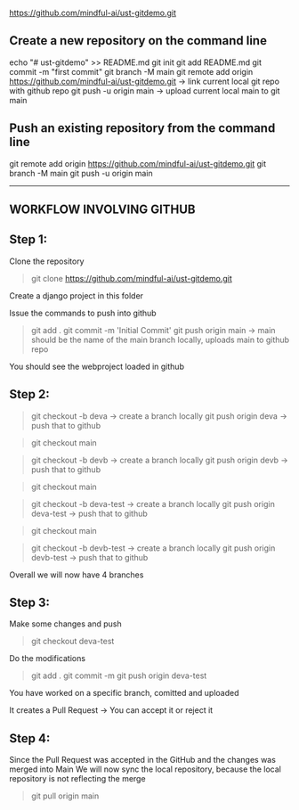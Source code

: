 https://github.com/mindful-ai/ust-gitdemo.git

Create a new repository on the command line
------------------------------------------------------------------------------------------
echo "# ust-gitdemo" >> README.md
git init
git add README.md
git commit -m "first commit"
git branch -M main
git remote add origin https://github.com/mindful-ai/ust-gitdemo.git  -> link current local git repo with github repo
git push -u origin main -> upload current local main to git main

Push an existing repository from the command line
------------------------------------------------------------------------------------------

git remote add origin https://github.com/mindful-ai/ust-gitdemo.git
git branch -M main
git push -u origin main


------------------------------------------------------------------------------------------
WORKFLOW INVOLVING GITHUB
------------------------------------------------------------------------------------------

Step 1:
------------------------------------------------------------------------------------------

Clone the repository
> git clone https://github.com/mindful-ai/ust-gitdemo.git

Create a django project in this folder

Issue the commands to push into github
> git add .
> git commit -m 'Initial Commit'
> git push origin main     -> main should be the name of the main branch locally, uploads main to github repo

You should see the webproject loaded in github



Step 2:
------------------------------------------------------------------------------------------

> git checkout -b deva   -> create a branch locally
> git push origin deva   -> push that to github
  
> git checkout main

> git checkout -b devb   -> create a branch locally
> git push origin devb   -> push that to github

> git checkout main

> git checkout -b deva-test   -> create a branch locally
> git push origin deva-test   -> push that to github
  
> git checkout main

> git checkout -b devb-test   -> create a branch locally
> git push origin devb-test   -> push that to github

Overall we will now have 4 branches

Step 3:
------------------------------------------------------------------------------------------

Make some changes and push

> git checkout deva-test

Do the modifications

> git add .
> git commit -m
> git push origin deva-test

You have worked on a specific branch, comitted and uploaded

It creates a Pull Request -> You can accept it or reject it

Step 4:
------------------------------------------------------------------------------------------

Since the Pull Request was accepted in the GitHub and the changes was merged into Main
We will now sync the local repository, because the local repository is not reflecting the 
merge

> git pull origin main